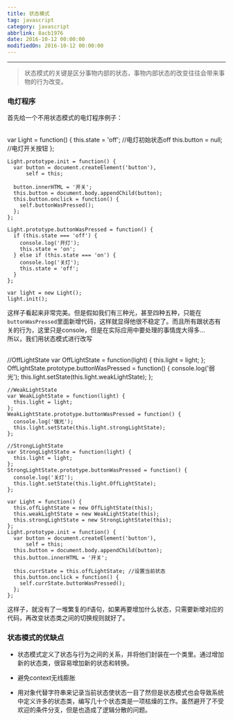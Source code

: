 ```yaml
---
title: 状态模式
tag: javascript
category: javascript
abbrlink: 8acb1976
date: 2016-10-12 00:00:00
modifiedOn: 2016-10-12 00:00:00
---
```


* * *

> 状态模式的关键是区分事物内部的状态，事物内部状态的改变往往会带来事物的行为改变。

<!-- more -->

### 电灯程序

首先给一个不用状态模式的电灯程序例子：


​    
    var Light = function() {
      this.state = 'off'; //电灯初始状态off
      this.button = null; //电灯开关按钮
    };
    
    Light.prototype.init = function() {
      var button = document.createElement('button'),
          self = this;
      
      button.innerHTML = '开关';
      this.button = document.body.appendChild(button);
      this.button.onclick = function() {
        self.buttonWasPressed();
      };
    };
    
    Light.prototype.buttonWasPressed = function() {
      if (this.state === 'off') {
        console.log('开灯');
        this.state = 'on';
      } else if (this.state === 'on') {
        console.log('关灯');
        this.state = 'off';
      }
    };
    
    var light = new Light();
    light.init();

这样子看起来非常完美。但是假如我们有三种光，甚至四种五种，只能在`buttonWasPressed`里面新增代码，这样就显得他很不稳定了。而且所有跟状态有关的行为，这里只是console，但是在实际应用中要处理的事情庞大得多...  
所以，我们用状态模式进行改写


​    
    //OffLightState
    var OffLightState = function(light) {
      this.light = light;
    };
    OffLightState.prototype.buttonWasPressed = function() {
      console.log('弱光'); 
      this.light.setState(this.light.weakLightState);
    };
    
    //WeakLightState
    var WeakLightState = function(light) {
      this.light = light;
    };
    WeakLightState.prototype.buttonWasPressed = function() {
      console.log('强光');
      this.light.setState(this.light.strongLightState); 
    };
    
    //StrongLightState
    var StrongLightState = function(light) {
      this.light = light;
    };
    StrongLightState.prototype.buttonWasPressed = function() {
      console.log('关灯');
      this.light.setState(this.light.OffLightState); 
    };
    
    var Light = function() {
      this.offLightState = new OffLightState(this);
      this.weakLightState = new WeakLightState(this);
      this.strongLightState = new StrongLightState(this);
    };
    Light.prototype.init = function() {
      var button = document.createElement('button'),
          self = this;
      this.button = document.body.appendChild(button);
      this.button.innerHTML = '开关';
      
      this.currState = this.offLightState; //设置当前状态
      this.button.onclick = function() {
        self.currState.buttonWasPressed();
      };
    };

这样子，就没有了一堆繁复的if语句，如果再要增加什么状态，只需要新增对应的代码，再改变状态类之间的切换规则就好了。

### 状态模式的优缺点

  * 状态模式定义了状态与行为之间的关系，并将他们封装在一个类里。通过增加新的状态类，很容易增加新的状态和转换。

  * 避免context无线膨胀

  * 用对象代替字符串来记录当前状态使状态一目了然但是状态模式也会导致系统中定义许多的状态类，编写几十个状态类是一项枯燥的工作。虽然避开了不受欢迎的条件分支，但是也造成了逻辑分散的问题。

